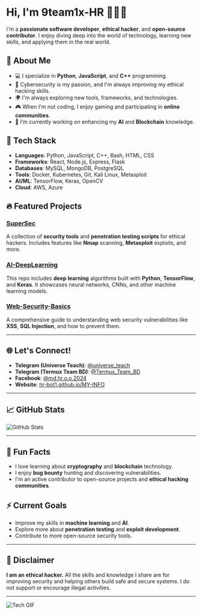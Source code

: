 # Hi, I'm 9team1x-HR 👨‍💻🚀

I'm a **passionate software developer**, **ethical hacker**, and **open-source contributor**. I enjoy diving deep into the world of technology, learning new skills, and applying them in the real world.

## 🧠 About Me

- 💻 I specialize in **Python**, **JavaScript**, and **C++** programming.
- 🔐 Cybersecurity is my passion, and I'm always improving my ethical hacking skills.
- 🌍 I'm always exploring new tools, frameworks, and technologies.
- 🎮 When I'm not coding, I enjoy gaming and participating in **online communities**.
- 🌱 I’m currently working on enhancing my **AI** and **Blockchain** knowledge.

## 🚀 Tech Stack

- **Languages**: Python, JavaScript, C++, Bash, HTML, CSS
- **Frameworks**: React, Node.js, Express, Flask
- **Databases**: MySQL, MongoDB, PostgreSQL
- **Tools**: Docker, Kubernetes, Git, Kali Linux, Metasploit
- **AI/ML**: TensorFlow, Keras, OpenCV
- **Cloud**: AWS, Azure

## 🔥 Featured Projects

### [**SuperSec**](https://github.com/9team1x-HR/SuperSec)
A collection of **security tools** and **penetration testing scripts** for ethical hackers. Includes features like **Nmap** scanning, **Metasploit** exploits, and more.

### [**AI-DeepLearning**](https://github.com/9team1x-HR/AI-DeepLearning)
This repo includes **deep learning** algorithms built with **Python**, **TensorFlow**, and **Keras**. It showcases neural networks, CNNs, and other machine learning models.

### [**Web-Security-Basics**](https://github.com/9team1x-HR/Web-Security-Basics)
A comprehensive guide to understanding web security vulnerabilities like **XSS**, **SQL Injection**, and how to prevent them.

---

## 🌐 Let's Connect!

- **Telegram (Universe Teach)**: [@universe_teach](https://t.me/universe_teach)
- **Telegram (Termux Team BD)**: [@Termux_Team_BD](https://t.me/Termux_Team_BD)
- **Facebook**: [@md.hr.o.o.2024](https://www.facebook.com/md.hr.o.o.2024)
- **Website**: [hr-bot1.github.io/MY-INFO](https://hr-bot1.github.io/MY-INFO/)

---

## 📈 GitHub Stats

![GitHub Stats](https://github-readme-stats.vercel.app/api?username=9team1x-HR&show_icons=true&hide_title=true&theme=highcontrast)

---

## 💬 Fun Facts

- I love learning about **cryptography** and **blockchain** technology.
- I enjoy **bug bounty** hunting and discovering vulnerabilities.
- I'm an active contributor to open-source projects and **ethical hacking communities**.

## ⚡️ Current Goals

- Improve my skills in **machine learning** and **AI**.
- Explore more about **penetration testing** and **exploit development**.
- Contribute to more open-source security tools.

---

## 🚨 Disclaimer

**I am an ethical hacker.** All the skills and knowledge I share are for improving security and helping others build safe and secure systems. I do not support or encourage illegal activities.

---

![Tech GIF](https://media.giphy.com/media/xTkcEQACH24SMPxIQg/giphy.gif)
